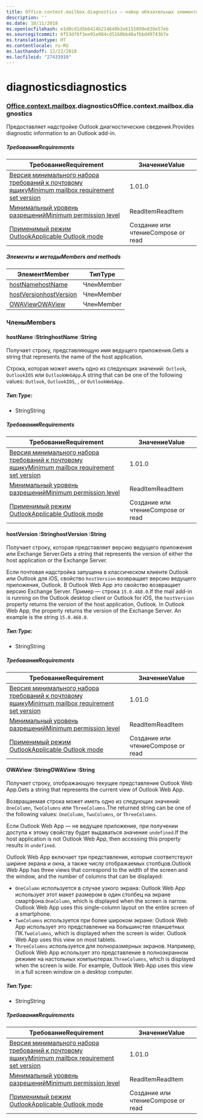 ```yaml
---
title: Office.context.mailbox.diagnostics — набор обязательных элементов 1.5
description: ''
ms.date: 10/11/2018
ms.openlocfilehash: e1d0cd1d5b6414b214649b2e6155899e839e57eb
ms.sourcegitcommit: 6f53df6f3ee91e084cd5160bb48afbbd49743b7e
ms.translationtype: HT
ms.contentlocale: ru-RU
ms.lasthandoff: 12/22/2018
ms.locfileid: "27433910"
---
```

# <a name="diagnostics"></a><span data-ttu-id="ae15c-102">diagnostics</span><span class="sxs-lookup"><span data-stu-id="ae15c-102">diagnostics</span></span>

### <a name="officeofficemdcontextofficecontextmdmailboxofficecontextmailboxmddiagnostics"></a><span data-ttu-id="ae15c-103">[Office](Office.md)[.context](Office.context.md)[.mailbox](Office.context.mailbox.md).diagnostics</span><span class="sxs-lookup"><span data-stu-id="ae15c-103">Office.context.mailbox.diagnostics</span></span>

<span data-ttu-id="ae15c-104">Предоставляет надстройке Outlook диагностические сведения.</span><span class="sxs-lookup"><span data-stu-id="ae15c-104">Provides diagnostic information to an Outlook add-in.</span></span>

##### <a name="requirements"></a><span data-ttu-id="ae15c-105">Требования</span><span class="sxs-lookup"><span data-stu-id="ae15c-105">Requirements</span></span>

|<span data-ttu-id="ae15c-106">Требование</span><span class="sxs-lookup"><span data-stu-id="ae15c-106">Requirement</span></span>| <span data-ttu-id="ae15c-107">Значение</span><span class="sxs-lookup"><span data-stu-id="ae15c-107">Value</span></span>|
|---|---|
|[<span data-ttu-id="ae15c-108">Версия минимального набора требований к почтовому ящику</span><span class="sxs-lookup"><span data-stu-id="ae15c-108">Minimum mailbox requirement set version</span></span>](/office/dev/add-ins/reference/requirement-sets/outlook-api-requirement-sets)| <span data-ttu-id="ae15c-109">1.0</span><span class="sxs-lookup"><span data-stu-id="ae15c-109">1.0</span></span>|
|[<span data-ttu-id="ae15c-110">Минимальный уровень разрешений</span><span class="sxs-lookup"><span data-stu-id="ae15c-110">Minimum permission level</span></span>](https://docs.microsoft.com/outlook/add-ins/understanding-outlook-add-in-permissions)| <span data-ttu-id="ae15c-111">ReadItem</span><span class="sxs-lookup"><span data-stu-id="ae15c-111">ReadItem</span></span>|
|[<span data-ttu-id="ae15c-112">Применимый режим Outlook</span><span class="sxs-lookup"><span data-stu-id="ae15c-112">Applicable Outlook mode</span></span>](https://docs.microsoft.com/outlook/add-ins/#extension-points)| <span data-ttu-id="ae15c-113">Создание или чтение</span><span class="sxs-lookup"><span data-stu-id="ae15c-113">Compose or read</span></span>|

##### <a name="members-and-methods"></a><span data-ttu-id="ae15c-114">Элементы и методы</span><span class="sxs-lookup"><span data-stu-id="ae15c-114">Members and methods</span></span>

| <span data-ttu-id="ae15c-115">Элемент</span><span class="sxs-lookup"><span data-stu-id="ae15c-115">Member</span></span> | <span data-ttu-id="ae15c-116">Тип</span><span class="sxs-lookup"><span data-stu-id="ae15c-116">Type</span></span> |
|--------|------|
| [<span data-ttu-id="ae15c-117">hostName</span><span class="sxs-lookup"><span data-stu-id="ae15c-117">hostName</span></span>](#hostname-string) | <span data-ttu-id="ae15c-118">Член</span><span class="sxs-lookup"><span data-stu-id="ae15c-118">Member</span></span> |
| [<span data-ttu-id="ae15c-119">hostVersion</span><span class="sxs-lookup"><span data-stu-id="ae15c-119">hostVersion</span></span>](#hostversion-string) | <span data-ttu-id="ae15c-120">Член</span><span class="sxs-lookup"><span data-stu-id="ae15c-120">Member</span></span> |
| [<span data-ttu-id="ae15c-121">OWAView</span><span class="sxs-lookup"><span data-stu-id="ae15c-121">OWAView</span></span>](#owaview-string) | <span data-ttu-id="ae15c-122">Член</span><span class="sxs-lookup"><span data-stu-id="ae15c-122">Member</span></span> |

### <a name="members"></a><span data-ttu-id="ae15c-123">Члены</span><span class="sxs-lookup"><span data-stu-id="ae15c-123">Members</span></span>

####  <a name="hostname-string"></a><span data-ttu-id="ae15c-124">hostName :String</span><span class="sxs-lookup"><span data-stu-id="ae15c-124">hostName :String</span></span>

<span data-ttu-id="ae15c-125">Получает строку, представляющую имя ведущего приложения.</span><span class="sxs-lookup"><span data-stu-id="ae15c-125">Gets a string that represents the name of the host application.</span></span>

<span data-ttu-id="ae15c-126">Строка, которая может иметь одно из следующих значений: `Outlook`, `OutlookIOS` или `OutlookWebApp`.</span><span class="sxs-lookup"><span data-stu-id="ae15c-126">A string that can be one of the following values: `Outlook`, `OutlookIOS`, , or `OutlookWebApp`.</span></span>

##### <a name="type"></a><span data-ttu-id="ae15c-127">Тип:</span><span class="sxs-lookup"><span data-stu-id="ae15c-127">Type:</span></span>

*   <span data-ttu-id="ae15c-128">String</span><span class="sxs-lookup"><span data-stu-id="ae15c-128">String</span></span>

##### <a name="requirements"></a><span data-ttu-id="ae15c-129">Требования</span><span class="sxs-lookup"><span data-stu-id="ae15c-129">Requirements</span></span>

|<span data-ttu-id="ae15c-130">Требование</span><span class="sxs-lookup"><span data-stu-id="ae15c-130">Requirement</span></span>| <span data-ttu-id="ae15c-131">Значение</span><span class="sxs-lookup"><span data-stu-id="ae15c-131">Value</span></span>|
|---|---|
|[<span data-ttu-id="ae15c-132">Версия минимального набора требований к почтовому ящику</span><span class="sxs-lookup"><span data-stu-id="ae15c-132">Minimum mailbox requirement set version</span></span>](/office/dev/add-ins/reference/requirement-sets/outlook-api-requirement-sets)| <span data-ttu-id="ae15c-133">1.0</span><span class="sxs-lookup"><span data-stu-id="ae15c-133">1.0</span></span>|
|[<span data-ttu-id="ae15c-134">Минимальный уровень разрешений</span><span class="sxs-lookup"><span data-stu-id="ae15c-134">Minimum permission level</span></span>](https://docs.microsoft.com/outlook/add-ins/understanding-outlook-add-in-permissions)| <span data-ttu-id="ae15c-135">ReadItem</span><span class="sxs-lookup"><span data-stu-id="ae15c-135">ReadItem</span></span>|
|[<span data-ttu-id="ae15c-136">Применимый режим Outlook</span><span class="sxs-lookup"><span data-stu-id="ae15c-136">Applicable Outlook mode</span></span>](https://docs.microsoft.com/outlook/add-ins/#extension-points)| <span data-ttu-id="ae15c-137">Создание или чтение</span><span class="sxs-lookup"><span data-stu-id="ae15c-137">Compose or read</span></span>|

####  <a name="hostversion-string"></a><span data-ttu-id="ae15c-138">hostVersion :String</span><span class="sxs-lookup"><span data-stu-id="ae15c-138">hostVersion :String</span></span>

<span data-ttu-id="ae15c-139">Получает строку, которая представляет версию ведущего приложения или Exchange Server.</span><span class="sxs-lookup"><span data-stu-id="ae15c-139">Gets a string that represents the version of either the host application or the Exchange Server.</span></span>

<span data-ttu-id="ae15c-p101">Если почтовая надстройка запущена в классическом клиенте Outlook или Outlook для iOS, свойство `hostVersion` возвращает версию ведущего приложения, Outlook. В Outlook Web App это свойство возвращает версию Exchange Server. Пример — строка `15.0.468.0`.</span><span class="sxs-lookup"><span data-stu-id="ae15c-p101">If the mail add-in is running on the Outlook desktop client or Outlook for iOS, the `hostVersion` property returns the version of the host application, Outlook. In Outlook Web App, the property returns the version of the Exchange Server. An example is the string `15.0.468.0`.</span></span>

##### <a name="type"></a><span data-ttu-id="ae15c-143">Тип:</span><span class="sxs-lookup"><span data-stu-id="ae15c-143">Type:</span></span>

*   <span data-ttu-id="ae15c-144">String</span><span class="sxs-lookup"><span data-stu-id="ae15c-144">String</span></span>

##### <a name="requirements"></a><span data-ttu-id="ae15c-145">Требования</span><span class="sxs-lookup"><span data-stu-id="ae15c-145">Requirements</span></span>

|<span data-ttu-id="ae15c-146">Требование</span><span class="sxs-lookup"><span data-stu-id="ae15c-146">Requirement</span></span>| <span data-ttu-id="ae15c-147">Значение</span><span class="sxs-lookup"><span data-stu-id="ae15c-147">Value</span></span>|
|---|---|
|[<span data-ttu-id="ae15c-148">Версия минимального набора требований к почтовому ящику</span><span class="sxs-lookup"><span data-stu-id="ae15c-148">Minimum mailbox requirement set version</span></span>](/office/dev/add-ins/reference/requirement-sets/outlook-api-requirement-sets)| <span data-ttu-id="ae15c-149">1.0</span><span class="sxs-lookup"><span data-stu-id="ae15c-149">1.0</span></span>|
|[<span data-ttu-id="ae15c-150">Минимальный уровень разрешений</span><span class="sxs-lookup"><span data-stu-id="ae15c-150">Minimum permission level</span></span>](https://docs.microsoft.com/outlook/add-ins/understanding-outlook-add-in-permissions)| <span data-ttu-id="ae15c-151">ReadItem</span><span class="sxs-lookup"><span data-stu-id="ae15c-151">ReadItem</span></span>|
|[<span data-ttu-id="ae15c-152">Применимый режим Outlook</span><span class="sxs-lookup"><span data-stu-id="ae15c-152">Applicable Outlook mode</span></span>](https://docs.microsoft.com/outlook/add-ins/#extension-points)| <span data-ttu-id="ae15c-153">Создание или чтение</span><span class="sxs-lookup"><span data-stu-id="ae15c-153">Compose or read</span></span>|

####  <a name="owaview-string"></a><span data-ttu-id="ae15c-154">OWAView :String</span><span class="sxs-lookup"><span data-stu-id="ae15c-154">OWAView :String</span></span>

<span data-ttu-id="ae15c-155">Получает строку, отображающую текущее представление Outlook Web App.</span><span class="sxs-lookup"><span data-stu-id="ae15c-155">Gets a string that represents the current view of Outlook Web App.</span></span>

<span data-ttu-id="ae15c-156">Возвращаемая строка может иметь одно из следующих значений: `OneColumn`, `TwoColumns` или `ThreeColumns`.</span><span class="sxs-lookup"><span data-stu-id="ae15c-156">The returned string can be one of the following values: `OneColumn`, `TwoColumns`, or `ThreeColumns`.</span></span>

<span data-ttu-id="ae15c-157">Если Outlook Web App — не ведущее приложение, при получении доступа к этому свойству будет выдаваться значение `undefined`.</span><span class="sxs-lookup"><span data-stu-id="ae15c-157">If the host application is not Outlook Web App, then accessing this property results in `undefined`.</span></span>

<span data-ttu-id="ae15c-158">Outlook Web App включает три представления, которые соответствуют ширине экрана и окна, а также числу отображаемых столбцов.</span><span class="sxs-lookup"><span data-stu-id="ae15c-158">Outlook Web App has three views that correspond to the width of the screen and the window, and the number of columns that can be displayed:</span></span>

*   <span data-ttu-id="ae15c-p102">`OneColumn` используется в случае узкого экрана: Outlook Web App использует этот макет размером в один столбец на экране смартфона.</span><span class="sxs-lookup"><span data-stu-id="ae15c-p102">`OneColumn`, which is displayed when the screen is narrow. Outlook Web App uses this single-column layout on the entire screen of a smartphone.</span></span>
*   <span data-ttu-id="ae15c-p103">`TwoColumns` используется при более широком экране: Outlook Web App использует это представление на большинстве планшетных ПК.</span><span class="sxs-lookup"><span data-stu-id="ae15c-p103">`TwoColumns`, which is displayed when the screen is wider. Outlook Web App uses this view on most tablets.</span></span>
*   <span data-ttu-id="ae15c-p104">`ThreeColumns` используется для полноразмерных экранов. Например, Outlook Web App использует это представление в полноэкранном режиме на настольных компьютерах.</span><span class="sxs-lookup"><span data-stu-id="ae15c-p104">`ThreeColumns`, which is displayed when the screen is wide. For example, Outlook Web App uses this view in a full screen window on a desktop computer.</span></span>

##### <a name="type"></a><span data-ttu-id="ae15c-165">Тип:</span><span class="sxs-lookup"><span data-stu-id="ae15c-165">Type:</span></span>

*   <span data-ttu-id="ae15c-166">String</span><span class="sxs-lookup"><span data-stu-id="ae15c-166">String</span></span>

##### <a name="requirements"></a><span data-ttu-id="ae15c-167">Требования</span><span class="sxs-lookup"><span data-stu-id="ae15c-167">Requirements</span></span>

|<span data-ttu-id="ae15c-168">Требование</span><span class="sxs-lookup"><span data-stu-id="ae15c-168">Requirement</span></span>| <span data-ttu-id="ae15c-169">Значение</span><span class="sxs-lookup"><span data-stu-id="ae15c-169">Value</span></span>|
|---|---|
|[<span data-ttu-id="ae15c-170">Версия минимального набора требований к почтовому ящику</span><span class="sxs-lookup"><span data-stu-id="ae15c-170">Minimum mailbox requirement set version</span></span>](/office/dev/add-ins/reference/requirement-sets/outlook-api-requirement-sets)| <span data-ttu-id="ae15c-171">1.0</span><span class="sxs-lookup"><span data-stu-id="ae15c-171">1.0</span></span>|
|[<span data-ttu-id="ae15c-172">Минимальный уровень разрешений</span><span class="sxs-lookup"><span data-stu-id="ae15c-172">Minimum permission level</span></span>](https://docs.microsoft.com/outlook/add-ins/understanding-outlook-add-in-permissions)| <span data-ttu-id="ae15c-173">ReadItem</span><span class="sxs-lookup"><span data-stu-id="ae15c-173">ReadItem</span></span>|
|[<span data-ttu-id="ae15c-174">Применимый режим Outlook</span><span class="sxs-lookup"><span data-stu-id="ae15c-174">Applicable Outlook mode</span></span>](https://docs.microsoft.com/outlook/add-ins/#extension-points)| <span data-ttu-id="ae15c-175">Создание или чтение</span><span class="sxs-lookup"><span data-stu-id="ae15c-175">Compose or read</span></span>|